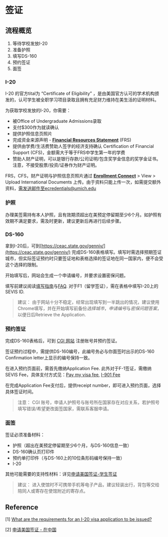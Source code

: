 # 签证
## 流程概览

1. 等待学校发放I-20
2. 准备护照
3. 填写DS-160
4. 预约签证
5. 面签

### I-20

I-20 的官方tital为 “Certificate of Eligibility” ，是由美国官方认可的学术机构颁发的，认可学生被全职学习项目录取且拥有充足财力维持在美生活的证明材料。

为获取学校发放的I-20，你需要：

- 被Office of Undergraduate Admissions录取
- 支付$300作为就读确认
- 提供护照信息页照片
- 完成资金来源声明 - **[Financial Resources Statement](https://admissions.umich.edu/frs)** (FRS)
- 提供由学费/生活费赞助人签字的经济支持确认 Certification of Financial Support (CFS)，金额需大于等于FRS中学生第一年的学费
- 赞助人财产证明，可以是银行存款/公司证明/包含奖学金信息的奖学金证书。注意，不接受股票/投资/证券作为财产证明。

FRS，CFS，财产证明与护照信息页照片通过 **[Enrollment Connect](https://enrollmentconnect.umich.edu/portal/appstatus)** > View > Upload International Documents 上传。由于资料只能上传一次，如需提交额外资料，需发送邮件至ecredentials@umich.edu

### 护照

办理美签需持有本人护照，且有效期须超出在美预定停留期至少6个月。如护照有效期不满足要求，需及时更新，建议更新后再进行后续步骤。

### DS-160

拿到I-20后，可到[https://ceac.state.gov/genniv/](https://ceac.state.gov/genniv/) 完成DS-160表格填写。填写时需选择预期签证城市，但实际签证预约时只要签证地和表格选择的签证地在同一国家内，便不会受这个选择的限制。

开始填写后，网站会生成一个申请编号，并要求设置密保问题。

填写前建议阅读[填写指南](https://ceac.state.gov/GenNIV/Common/Instructions.aspx)与[FAQ](https://travel.state.gov/content/travel/en/us-visas/visa-information-resources/forms/ds-160-online-nonimmigrant-visa-application/ds-160-faqs.html). 对于F1（留学签证），需在表格中填写I-20上的SEVIS ID.

> 建议：
> 由于网站十分不稳定，经常出现填写到一半跳出的情况，建议使用Chrome填写，并在开始填写前备份*选择城市*，*申请编号*与*密保问题答案*，以便日后Retrieve the Application.

### 预约签证

完成DS-160表格后，可到 [CGI 网站](https://cgifederal.secure.force.com/) 注册账号并预约签证。

签证预约过程中，需提供DS-160编号，此编号务必与你面签时出示的DS-160 Confirmation letter上显示的编号保持一致。

在进入预约页面前，需首先缴纳Application Fee. 此外对于F-1签证，需缴纳SEVIS Fee，具体支付方式见：[Pay my visa fee](https://www.ustraveldocs.com/cn/cn-niv-paymentinfo.asp), [I-901 Fee](https://www.fmjfee.com/i901fee/index.html)

在完成Application Fee支付后，提供receipt number，即可进入预约页面，选择具体签证时间。

> 注意：
> CGI 账号，申请人护照号与账号所在国家存在对应关系，若护照号填写错误/希望更改面签国家，需联系客服申请。

### 面签

签证必须准备材料：

-   护照（超出在美预定停留期至少6个月，与DS-160信息一致）
-   DS-160确认页打印件
-   预约单打印件（与DS-160上的10位条形码编号保持一致）
-   I-20

其他可能需要的支持性材料：详见[申请美国签证-学生签证](https://www.ustraveldocs.com/cn_zh/cn-niv-typefandm.asp)

> 建议：
> 进入使馆时不可携带手机等电子产品，建议轻装出行，背包等交给陪同人或寄存在使馆附近的寄存点。

## Reference

[1] [What are the requirements for an I-20 visa application to be issued?](https://umich.custhelp.com/app/answers/detail/a_id/1060/~/requirements-before-i-20-can-be-issued)

[2] [申请美国签证 - 在中国](https://www.ustraveldocs.com/cn_zh/index.html?firstTime=No)


